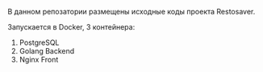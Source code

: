 В данном репозатории размещены исходные коды проекта Restosaver.

Запускается в Docker, 3 контейнера:
1. PostgreSQL
2. Golang Backend
3. Nginx Front